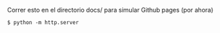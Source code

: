 
Correr esto en el directorio docs/ para simular Github pages (por ahora)

```
$ python -m http.server
```
